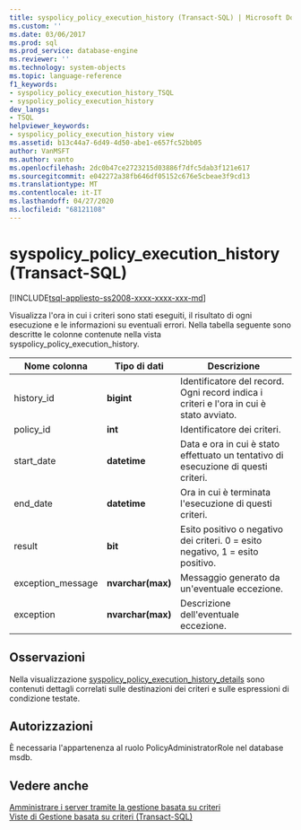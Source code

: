 ```yaml
---
title: syspolicy_policy_execution_history (Transact-SQL) | Microsoft Docs
ms.custom: ''
ms.date: 03/06/2017
ms.prod: sql
ms.prod_service: database-engine
ms.reviewer: ''
ms.technology: system-objects
ms.topic: language-reference
f1_keywords:
- syspolicy_policy_execution_history_TSQL
- syspolicy_policy_execution_history
dev_langs:
- TSQL
helpviewer_keywords:
- syspolicy_policy_execution_history view
ms.assetid: b13c44a7-6d49-4d50-abe1-e657fc52bb05
author: VanMSFT
ms.author: vanto
ms.openlocfilehash: 2dc0b47ce2723215d03886f7dfc5dab3f121e617
ms.sourcegitcommit: e042272a38fb646df05152c676e5cbeae3f9cd13
ms.translationtype: MT
ms.contentlocale: it-IT
ms.lasthandoff: 04/27/2020
ms.locfileid: "68121108"
---
```

# <a name="syspolicy_policy_execution_history-transact-sql"></a>syspolicy_policy_execution_history (Transact-SQL)
[!INCLUDE[tsql-appliesto-ss2008-xxxx-xxxx-xxx-md](../../includes/tsql-appliesto-ss2008-xxxx-xxxx-xxx-md.md)]

  Visualizza l'ora in cui i criteri sono stati eseguiti, il risultato di ogni esecuzione e le informazioni su eventuali errori. Nella tabella seguente sono descritte le colonne contenute nella vista syspolicy_policy_execution_history.  
  
|Nome colonna|Tipo di dati|Descrizione|  
|-----------------|---------------|-----------------|  
|history_id|**bigint**|Identificatore del record. Ogni record indica i criteri e l'ora in cui è stato avviato.|  
|policy_id|**int**|Identificatore dei criteri.|  
|start_date|**datetime**|Data e ora in cui è stato effettuato un tentativo di esecuzione di questi criteri.|  
|end_date|**datetime**|Ora in cui è terminata l'esecuzione di questi criteri.|  
|result|**bit**|Esito positivo o negativo dei criteri. 0 = esito negativo, 1 = esito positivo.|  
|exception_message|**nvarchar(max)**|Messaggio generato da un'eventuale eccezione.|  
|exception|**nvarchar(max)**|Descrizione dell'eventuale eccezione.|  
  
## <a name="remarks"></a>Osservazioni  
 Nella visualizzazione [syspolicy_policy_execution_history_details](../../relational-databases/system-catalog-views/syspolicy-policy-execution-history-details-transact-sql.md) sono contenuti dettagli correlati sulle destinazioni dei criteri e sulle espressioni di condizione testate.  
  
## <a name="permissions"></a>Autorizzazioni  
 È necessaria l'appartenenza al ruolo PolicyAdministratorRole nel database msdb.  
  
## <a name="see-also"></a>Vedere anche  
 [Amministrare i server tramite la gestione basata su criteri](../../relational-databases/policy-based-management/administer-servers-by-using-policy-based-management.md)   
 [Viste di Gestione basata su criteri &#40;Transact-SQL&#41;](../../relational-databases/system-catalog-views/policy-based-management-views-transact-sql.md)  
  
  
